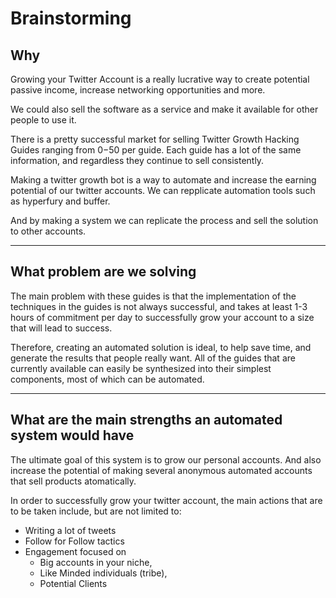 # Brainstorming

## Why

Growing your Twitter Account is a really lucrative way to create potential passive income, increase networking opportunities and more.

We could also sell the software as a service and make it available for other people to use it.

There is a pretty successful market for selling Twitter Growth Hacking Guides ranging from $0-$50 per guide. Each guide has a lot of the same information, and regardless they continue to sell consistently.

Making a twitter growth bot is a way to automate and increase the earning potential of our twitter accounts. We can repplicate automation tools such as hyperfury and buffer.

And by making a system we can replicate the process and sell the solution to other accounts.

***

## What problem are we solving

The main problem with these guides is that the implementation of the techniques in the guides is not always successful, and takes at least 1-3 hours of commitment per day to successfully grow your account to a size that will lead to success.

Therefore, creating an automated solution is ideal, to help save time, and generate the results that people really want. All of the guides that are currently available can easily be synthesized into their simplest components, most of which can be automated.

***

## What are the main strengths an automated system would have

The ultimate goal of this system is to grow our personal accounts. And also increase the potential of making several anonymous automated accounts that sell products atomatically.

In order to successfully grow your twitter account, the main actions that are to be taken include, but are not limited to:

- Writing a lot of tweets
- Follow for Follow tactics
- Engagement focused on
    - Big accounts in your niche,
    - Like Minded individuals (tribe),
    - Potential Clients



